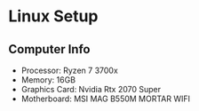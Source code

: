 # Linux Setup

## Computer Info

- Processor: Ryzen 7 3700x
- Memory: 16GB
- Graphics Card: Nvidia Rtx 2070 Super
- Motherboard: MSI MAG B550M MORTAR WIFI